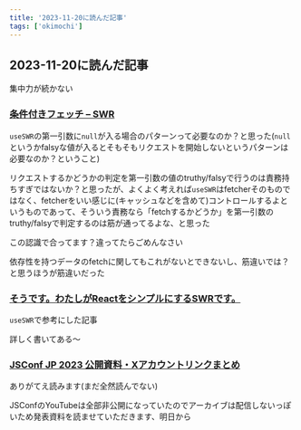 ```yaml
---
title: '2023-11-20に読んだ記事'
tags: ['okimochi']
---
```


## 2023-11-20に読んだ記事

集中力が続かない

### [条件付きフェッチ – SWR](https://swr.vercel.app/ja/docs/conditional-fetching)

`useSWR`の第一引数に`null`が入る場合のパターンって必要なのか？と思った(`null`というかfalsyな値が入るとそもそもリクエストを開始しないというパターンは必要なのか？ということ)

リクエストするかどうかの判定を第一引数の値のtruthy/falsyで行うのは責務持ちすぎではないか？と思ったが、よくよく考えれば`useSWR`はfetcherそのものではなく、fetcherをいい感じに(キャッシュなどを含めて)コントロールするよというものであって、そういう責務なら「fetchするかどうか」を第一引数のtruthy/falsyで判定するのは筋が通ってるよな、と思った

この認識で合ってます？違ってたらごめんなさい

依存性を持つデータのfetchに関してもこれがないとできないし、筋違いでは？と思うほうが筋違いだった

### [そうです。わたしがReactをシンプルにするSWRです。](https://zenn.dev/uttk/articles/b3bcbedbc1fd00#%E6%9D%A1%E4%BB%B6%E4%BB%98%E3%81%8D%E3%83%95%E3%82%A7%E3%83%83%E3%83%81)

`useSWR`で参考にした記事

詳しく書いてある〜

### [JSConf JP 2023 公開資料・Xアカウントリンクまとめ](https://zenn.dev/yumemi_inc/articles/2023-11-19-jsconf-jp-2023)

ありがてえ読みます(まだ全然読んでない)

JSConfのYouTubeは全部非公開になっていたのでアーカイブは配信しないっぽいため発表資料を読ませていただきます、明日から
